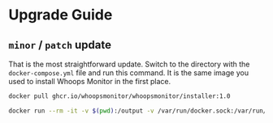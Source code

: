 # Upgrade Guide

## `minor` / `patch` update

That is the most straightforward update. Switch to the directory with the `docker-compose.yml` file and run this command. It is the same image you used to install Whoops Monitor in the first place.

```bash
docker pull ghcr.io/whoopsmonitor/whoopsmonitor/installer:1.0

docker run --rm -it -v $(pwd):/output -v /var/run/docker.sock:/var/run/docker.sock ghcr.io/whoopsmonitor/whoopsmonitor/installer:1.0 update
```
